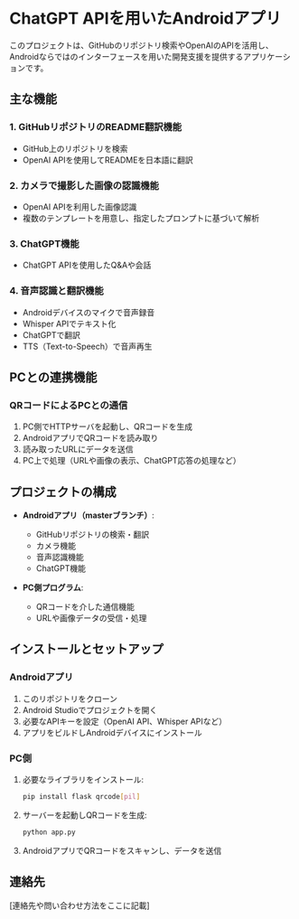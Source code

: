 # ChatGPT APIを用いたAndroidアプリ

このプロジェクトは、GitHubのリポジトリ検索やOpenAIのAPIを活用し、Androidならではのインターフェースを用いた開発支援を提供するアプリケーションです。

## 主な機能

### 1. GitHubリポジトリのREADME翻訳機能
- GitHub上のリポジトリを検索
- OpenAI APIを使用してREADMEを日本語に翻訳

### 2. カメラで撮影した画像の認識機能
- OpenAI APIを利用した画像認識
- 複数のテンプレートを用意し、指定したプロンプトに基づいて解析

### 3. ChatGPT機能
- ChatGPT APIを使用したQ&Aや会話

### 4. 音声認識と翻訳機能
- Androidデバイスのマイクで音声録音
- Whisper APIでテキスト化
- ChatGPTで翻訳
- TTS（Text-to-Speech）で音声再生

## PCとの連携機能

### QRコードによるPCとの通信

1. PC側でHTTPサーバを起動し、QRコードを生成
2. AndroidアプリでQRコードを読み取り
3. 読み取ったURLにデータを送信
4. PC上で処理（URLや画像の表示、ChatGPT応答の処理など）

## プロジェクトの構成

- **Androidアプリ（masterブランチ）**: 
  - GitHubリポジトリの検索・翻訳
  - カメラ機能
  - 音声認識機能
  - ChatGPT機能

- **PC側プログラム**:
  - QRコードを介した通信機能
  - URLや画像データの受信・処理

## インストールとセットアップ

### Androidアプリ

1. このリポジトリをクローン
2. Android Studioでプロジェクトを開く
3. 必要なAPIキーを設定（OpenAI API、Whisper APIなど）
4. アプリをビルドしAndroidデバイスにインストール

### PC側

1. 必要なライブラリをインストール:
   ```bash
   pip install flask qrcode[pil]
   ```

2. サーバーを起動しQRコードを生成:
   ```bash
   python app.py
   ```

3. AndroidアプリでQRコードをスキャンし、データを送信



## 連絡先

[連絡先や問い合わせ方法をここに記載]
